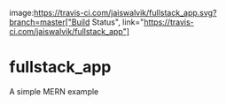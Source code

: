 image:https://travis-ci.com/jaiswalvik/fullstack_app.svg?branch=master["Build Status", link="https://travis-ci.com/jaiswalvik/fullstack_app"]

# fullstack_app
 A simple MERN example
